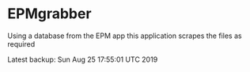 # EPMgrabber
Using a database from the EPM app this application scrapes the files as required


Latest backup: Sun Aug 25 17:55:01 UTC 2019
